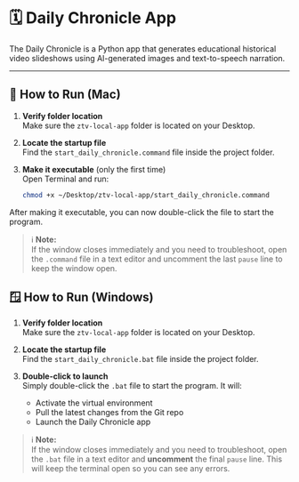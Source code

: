 # 🗓️ Daily Chronicle App

The Daily Chronicle is a Python app that generates educational historical video slideshows using AI-generated images and text-to-speech narration.

---

## 🚀 How to Run (Mac)

1. **Verify folder location**  
   Make sure the `ztv-local-app` folder is located on your Desktop.

2. **Locate the startup file**  
   Find the `start_daily_chronicle.command` file inside the project folder.

3. **Make it executable** (only the first time)  
   Open Terminal and run:

   ```bash
   chmod +x ~/Desktop/ztv-local-app/start_daily_chronicle.command

After making it executable, you can now double-click the file to start the program.

> ℹ️ **Note:**  
> If the window closes immediately and you need to troubleshoot, open the `.command` file in a text editor and uncomment the last `pause` line to keep the window open.

## 🪟 How to Run (Windows)

1. **Verify folder location**  
   Make sure the `ztv-local-app` folder is located on your Desktop.

2. **Locate the startup file**  
   Find the `start_daily_chronicle.bat` file inside the project folder.

3. **Double-click to launch**  
   Simply double-click the `.bat` file to start the program. It will:
   - Activate the virtual environment
   - Pull the latest changes from the Git repo
   - Launch the Daily Chronicle app

> ℹ️ **Note:**  
> If the window closes immediately and you need to troubleshoot, open the `.bat` file in a text editor and **uncomment** the final `pause` line. This will keep the terminal open so you can see any errors.
